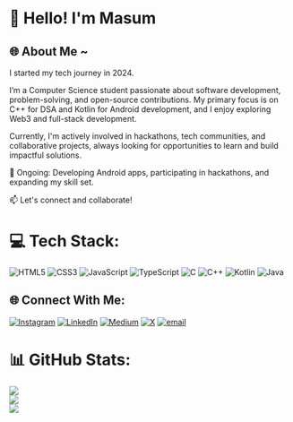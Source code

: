 # 👋 Hello! I'm Masum
## 🌐 About Me ~
I started my tech journey in 2024.

I’m a Computer Science student passionate about software development, problem-solving, and open-source contributions. My primary focus is on C++ for DSA and Kotlin for Android development, and I enjoy exploring Web3 and full-stack development.

Currently, I'm actively involved in hackathons, tech communities, and collaborative projects, always looking for opportunities to learn and build impactful solutions.

🎯 Ongoing: Developing Android apps, participating in hackathons, and expanding my skill set.

📫 Let's connect and collaborate!

# 💻 Tech Stack:
![HTML5](https://img.shields.io/badge/html5-%23E34F26.svg?style=plastic&logo=html5&logoColor=white) ![CSS3](https://img.shields.io/badge/css3-%231572B6.svg?style=plastic&logo=css3&logoColor=white) ![JavaScript](https://img.shields.io/badge/javascript-%23323330.svg?style=plastic&logo=javascript&logoColor=%23F7DF1E) ![TypeScript](https://img.shields.io/badge/typescript-%23007ACC.svg?style=plastic&logo=typescript&logoColor=white) ![C](https://img.shields.io/badge/c-%2300599C.svg?style=plastic&logo=c&logoColor=white) ![C++](https://img.shields.io/badge/c++-%2300599C.svg?style=plastic&logo=c%2B%2B&logoColor=white) ![Kotlin](https://img.shields.io/badge/kotlin-%237F52FF.svg?style=plastic&logo=kotlin&logoColor=white) ![Java](https://img.shields.io/badge/java-%23ED8B00.svg?style=plastic&logo=openjdk&logoColor=white)

## 🌐 Connect With Me:
[![Instagram](https://img.shields.io/badge/Instagram-%23E4405F.svg?style=plastic&logo=Instagram&logoColor=white)](https://instagram.com/insane.odyssey) [![LinkedIn](https://img.shields.io/badge/LinkedIn-%230077B5.svg?style=plastic&logo=linkedin&logoColor=white)](https://linkedin.com/in/masumali26) [![Medium](https://img.shields.io/badge/Medium-12100E?style=plastic&logo=medium&logoColor=white)](https://medium.com/@insane_odyssey) [![X](https://img.shields.io/badge/X-black.svg?style=plastic&logo=X&logoColor=white)](https://x.com/insane_odyssey_) [![email](https://img.shields.io/badge/Email-D14836?style=plastic&logo=gmail&logoColor=white)](mailto:masumali262006@gmail.com) 

# 📊 GitHub Stats:
![](https://github-readme-stats.vercel.app/api?username=insaneodyssey26&theme=highcontrast&hide_border=false&count_private=false)<br/>
![](https://nirzak-streak-stats.vercel.app/?user=insaneodyssey26&theme=highcontrast&hide_border=false&count_private=false)<br/>
![](https://github-readme-stats.vercel.app/api/top-langs/?username=insaneodyssey26&theme=highcontrast&hide_border=false&count_private=false&layout=compact)
